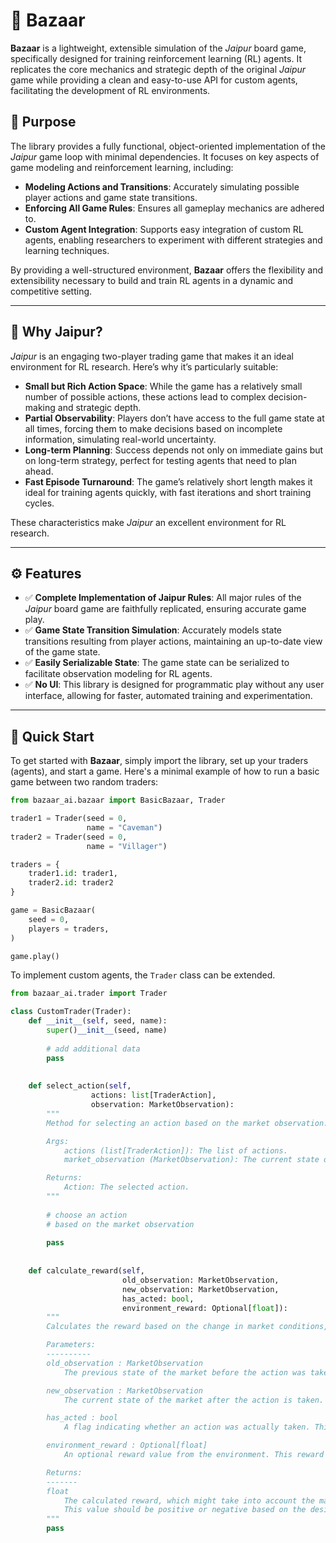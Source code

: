 # 🐪 Bazaar

**Bazaar** is a lightweight, extensible simulation of the *Jaipur* board game, specifically designed for training reinforcement learning (RL) agents. It replicates the core mechanics and strategic depth of the original *Jaipur* game while providing a clean and easy-to-use API for custom agents, facilitating the development of RL environments.

## 🎯 Purpose

The library provides a fully functional, object-oriented implementation of the *Jaipur* game loop with minimal dependencies. It focuses on key aspects of game modeling and reinforcement learning, including:

- **Modeling  Actions and Transitions**: Accurately simulating possible player actions and game state transitions.
- **Enforcing All Game Rules**: Ensures all gameplay mechanics are adhered to.
- **Custom Agent Integration**: Supports easy integration of custom RL agents, enabling researchers to experiment with different strategies and learning techniques.

By providing a well-structured environment, **Bazaar** offers the flexibility and extensibility necessary to build and train RL agents in a dynamic and competitive setting.

---

## 🧠 Why Jaipur?

*Jaipur* is an engaging two-player trading game that makes it an ideal environment for RL research. Here’s why it’s particularly suitable:

- **Small but Rich Action Space**: While the game has a relatively small number of possible actions, these actions lead to complex decision-making and strategic depth.
- **Partial Observability**: Players don’t have access to the full game state at all times, forcing them to make decisions based on incomplete information, simulating real-world uncertainty.
- **Long-term Planning**: Success depends not only on immediate gains but on long-term strategy, perfect for testing agents that need to plan ahead.
- **Fast Episode Turnaround**: The game’s relatively short length makes it ideal for training agents quickly, with fast iterations and short training cycles.

These characteristics make *Jaipur* an excellent environment for RL research.

---

## ⚙️ Features

- ✅ **Complete Implementation of Jaipur Rules**: All major rules of the *Jaipur* board game are faithfully replicated, ensuring accurate game play.
- ✅ **Game State Transition Simulation**: Accurately models state transitions resulting from player actions, maintaining an up-to-date view of the game state.
- ✅ **Easily Serializable State**: The game state can be serialized to facilitate observation modeling for RL agents.
- ✅ **No UI**: This library is designed for programmatic play without any user interface, allowing for faster, automated training and experimentation.

---

## 🚀 Quick Start

To get started with **Bazaar**, simply import the library, set up your traders (agents), and start a game. Here's a minimal example of how to run a basic game between two random traders:

```python
from bazaar_ai.bazaar import BasicBazaar, Trader

trader1 = Trader(seed = 0,
                 name = "Caveman")
trader2 = Trader(seed = 0, 
                 name = "Villager")

traders = {
    trader1.id: trader1,
    trader2.id: trader2
}

game = BasicBazaar(
    seed = 0,
    players = traders,
)

game.play()
```

To implement custom agents, the `Trader` class can be extended.

```python
from bazaar_ai.trader import Trader

class CustomTrader(Trader):
    def __init__(self, seed, name):
        super()__init__(seed, name)
        
        # add additional data
        pass 
            
        
    def select_action(self,
                  actions: list[TraderAction],
                  observation: MarketObservation):
        """
        Method for selecting an action based on the market observation.

        Args:
            actions (list[TraderAction]): The list of actions.
            market_observation (MarketObservation): The current state of the market.

        Returns:
            Action: The selected action.
        """
        
        # choose an action
        # based on the market observation
        
        pass
    
    
    def calculate_reward(self,
                         old_observation: MarketObservation,
                         new_observation: MarketObservation,
                         has_acted: bool,
                         environment_reward: Optional[float]):
        """
        Calculates the reward based on the change in market conditions, the action taken, and any external environment reward.

        Parameters:
        ----------
        old_observation : MarketObservation
            The previous state of the market before the action was taken.

        new_observation : MarketObservation
            The current state of the market after the action is taken.

        has_acted : bool
            A flag indicating whether an action was actually taken. This could influence the reward calculation, as no action may imply no reward.

        environment_reward : Optional[float]
            An optional reward value from the environment. This reward could come from an external system that influences the agent's reward function.

        Returns:
        -------
        float
            The calculated reward, which might take into account the market change, the action, and the environment's reward. 
            This value should be positive or negative based on the desirability of the new market state or the success of the action taken.
        """
        pass

```

